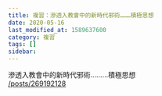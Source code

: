```yaml
---
title: 複習：滲透入教會中的新時代邪術………積極思想
date: 2020-05-16
last_modified_at: 1589637600
category: 複習
tags: []
sidebar: 
---
```


<div>滲透入教會中的新時代邪術………積極思想<br/>
<a href="/posts/269192128" target="_blank">/posts/269192128</a></div>
<div> </div>
